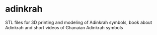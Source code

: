# adinkrah
STL files for 3D printing and modeling of Adinkrah symbols, book about Adinkrah and short videos of Ghanaian Adinkrah symbols
